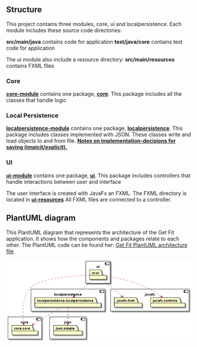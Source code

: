 ## Structure

This project contains three modules, core, ui and localpersistence. Each module includes these source code directories:

**src/main/java** contains code for application
**test/java/core** contains test code for application

The ui module also include a resource directory:
**src/main/resources** contains FXML files

### Core

**[core-module](/get-fit/core)** contains one package, **[core](/get-fit/core/src/main/java/core)**.  This package includes all the classes that handle logic

### Local Persistence
**[localpersistence-module](/get-fit/localpersistence)** contains one package, **[localpersistence](/get-fit/localpersistence/src/main/java/localpersistence)**.  This package includes classes implemented with JSON. These classes write and load objects to and from file.
**[Notes on implementation-decisions for saving (impicit/explicit).](/Design-documentation/Project-architecture/persitence-metaphor.md)**

### UI
**[ui-module](/get-fit/ui)** contains one package, **[ui](/get-fit/ui/src/main/java/ui)**. This package includes controllers that handle interactions between user and interface

The user interface is created with JavaFx an FXML. The FXML directory is located in **[ui-resources](/get-fit/ui/src/main/resources/ui)** All FXML files are connected to a controller.

## PlantUML diagram
This PlantUML diagram that represents the architecture of the Get Fit application. It shows how the components and packages relate to each other. The PlantUML code can be found her: [Get Fit PlantUML architecture file](/get-fit/architecture.puml)

![Design documentation](/Design-documentation/Project-architecture/Get_Fit_Architecture.png)